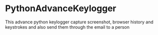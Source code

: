 # PythonAdvanceKeylogger
This advance python keylogger capture screenshot, browser history and keystrokes and also send them through the email to a person

